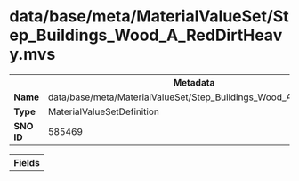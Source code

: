 <h1>data/base/meta/MaterialValueSet/Step_Buildings_Wood_A_RedDirtHeavy.mvs</h1><table><tr><th colspan="100%">Metadata</th></tr><tr><td><b>Name</b></td><td>data/base/meta/MaterialValueSet/Step_Buildings_Wood_A_RedDirtHeavy.mvs</td></tr><tr><td><b>Type</b></td><td>MaterialValueSetDefinition</td></tr><tr><td><b>SNO ID</b></td><td>585469</td></tr></table>

<table><tr><th colspan="100%">Fields</th></tr></table>

